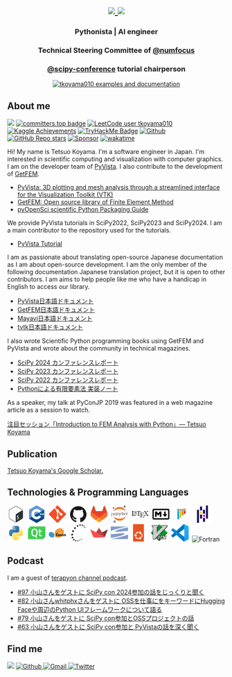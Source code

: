 <h1 align="center">
  <a href="https://git.io/typing-svg">
    <img src="https://readme-typing-svg.herokuapp.com/?lines=Hello,+there!+;I+am+Tetsuo+Koyama...;Nice+to+meet+you!&center=true&size=25">
    <img src="https://kusa-image.deno.dev/?user=tkoyama010">
  </a>
</h1>

<h3 align="center">Pythonista | AI engineer</h3>
<h3 align="center">Technical Steering Committee of <a href="https://github.com/numfocus">@numfocus</a></h3>
<h3 align="center"><a href="https://github.com/scipy-conference">@scipy-conference</a> tutorial chairperson</h3>

<p align="center">
<a href="https://tkoyama010.streamlit.app/"><img alt="tkoyama010 examples and documentation" src="https://img.shields.io/static/v1?label=%20&message=Open%20in%20Community%20Cloud&color=pink&logo=streamlit" width=200></a>
</p>

## About me

![](https://komarev.com/ghpvc/?username=tkoyama010&color=green)
[![committers.top badge](https://user-badge.committers.top/japan_public/tkoyama010.svg)](https://user-badge.committers.top/japan_public/tkoyama010)
[![LeetCode user tkoyama010](https://img.shields.io/badge/dynamic/json?style=flat&labelColor=black&color=%23ffa116&label=Solved&query=solvedOverTotal&url=https%3A%2F%2Fleetcode-badge.vercel.app%2Fapi%2Fusers%2Ftkoyama010&logo=leetcode&logoColor=yellow)](https://leetcode.com/tkoyama010/)
[![Kaggle Achievements](https://img.shields.io/badge/Kaggle-tkoyama010-yellow?logo=kaggle&labelColor=black&style=flat)](https://www.kaggle.com/tkoyama010)
[![TryHackMe Badge](https://img.shields.io/badge/TryHackMe-tkoyama010-blue?logo=tryhackme&logoColor=fff&style=flat&labelColor=black)](https://tryhackme.com/r/p/tkoyama010)
[![Github](https://img.shields.io/github/followers/tkoyama010?label=Follow)](https://github.com/tkoyama010)
[![GitHub Repo stars](https://img.shields.io/github/stars/tkoyama010/tkoyama010)](https://github.com/tkoyama010/tkoyama010/stargazers)
[![Sponsor](https://img.shields.io/badge/-Sponsor-red?logo=github)](https://github.com/sponsors/tkoyama010)
[![wakatime](https://wakatime.com/badge/user/018c8661-c45f-4525-b855-c752f6c2370c.svg)](https://wakatime.com/@018c8661-c45f-4525-b855-c752f6c2370c)

Hi! My name is Tetsuo Koyama. I'm a software engineer in Japan.
I'm interested in scientific computing and visualization with computer graphics.
I am on the developer team of [PyVista](https://github.com/orgs/pyvista/people).
I also contribute to the development of [GetFEM](https://github.com/getfem-doc/getfem).

- [PyVista: 3D plotting and mesh analysis through a streamlined interface for the Visualization Toolkit (VTK)](https://github.com/pyvista/pyvista)
- [GetFEM: Open source library of Finite Element Method](https://github.com/getfem-doc/getfem)
- [pyOpenSci scientific Python Packaging Guide](https://github.com/pyOpenSci/python-package-guide)

We provide PyVista tutorials in SciPy2022, SciPy2023 and SciPy2024.
I am a main contributor to the repository used for the tutorials.

- [PyVista Tutorial](https://github.com/pyvista/pyvista-tutorial)

I am as passionate about translating open-source Japanese documentation as I am about open-source development.
I am the only member of the following documentation Japanese translation project, but it is open to other contributors.
I am aims to help people like me who have a handicap in English to access our library.

- [PyVista日本語ドキュメント](https://pyvista.github.io/pyvista-docs-dev-ja/)
- [GetFEM日本語ドキュメント](https://getfem.readthedocs.io/ja/latest/)
- [Mayavi日本語ドキュメント](https://mayavi-ja.readthedocs.io/ja/latest/)
- [tvtk日本語ドキュメント](https://tvtk.readthedocs.io/ja/latest)

I also wrote Scientific Python programming books using GetFEM and PyVista and wrote about the community in technical magazines.

- [SciPy 2024 カンファレンスレポート](https://gihyo.jp/article/2024/08/scipy2024)
- [SciPy 2023 カンファレンスレポート](https://gihyo.jp/article/2023/08/scipy2023)
- [SciPy 2022 カンファレンスレポート](https://gihyo.jp/article/2022/09/scipy2022)
- [Pythonによる有限要素法 実装ノート](https://www.amazon.co.jp/dp/B09SPMYZN4)

As a speaker, my talk at PyConJP 2019 was featured in a web magazine article as a session to watch.

[注目セッション「Introduction to FEM Analysis with Python」― Tetsuo Koyama](https://gihyo.jp/news/report/01/pyconjp2019/0001#sec6)

## Publication

[Tetsuo Koyama's Google Scholar.](https://scholar.google.co.jp/citations?user=GJ0Mv00AAAAJ)

## Technologies & Programming Languages

<div>
  <img src="https://raw.githubusercontent.com/devicons/devicon/master/icons/bash/bash-original.svg" title="Bash" alt="Bash" width="40" height="40"/>&nbsp;
  <img src="https://raw.githubusercontent.com/devicons/devicon/master/icons/cplusplus/cplusplus-original.svg" title="C++" alt="C++" width="40" height="40"/>&nbsp;
  <img src="https://raw.githubusercontent.com/devicons/devicon/master/icons/git/git-original.svg" title="Git" alt="Git" width="40" height="40"/>&nbsp;
  <img src="https://raw.githubusercontent.com/devicons/devicon/master/icons/github/github-original.svg" title="GitHub" alt="GitHub" width="40" height="40"/>&nbsp;
  <img src="https://raw.githubusercontent.com/devicons/devicon/master/icons/gitlab/gitlab-original.svg" title="GitLab" alt="GitLab" width="40" height="40"/>&nbsp;
  <img src="https://raw.githubusercontent.com/devicons/devicon/master/icons/jupyter/jupyter-original-wordmark.svg" title="Jupyter" alt="Jupyter" width="40" height="40"/>&nbsp;
  <img src="https://raw.githubusercontent.com/devicons/devicon/master/icons/latex/latex-original.svg" title="LaTeX" alt="LaTeX" width="40" height="40"/>&nbsp;
  <img src="https://raw.githubusercontent.com/devicons/devicon/master/icons/markdown/markdown-original.svg" title="Markdown" alt="Markdown" width="40" height="40"/>&nbsp;
  <img src="https://raw.githubusercontent.com/devicons/devicon/master/icons/pytest/pytest-original.svg" title="pytest" alt="pytest" width="40" height="40"/>&nbsp;
  <img src="https://raw.githubusercontent.com/devicons/devicon/master/icons/pandas/pandas-original.svg" title="pandas" alt="pandas" width="40" height="40"/>&nbsp;
  <img src="https://raw.githubusercontent.com/devicons/devicon/master/icons/python/python-original.svg" title="Python" alt="Python" width="40" height="40"/>&nbsp;
  <img src="https://raw.githubusercontent.com/devicons/devicon/master/icons/qt/qt-original.svg" title="Qt" alt="Qt" width="40" height="40"/>&nbsp;
  <img src="https://raw.githubusercontent.com/devicons/devicon/master/icons/scikitlearn/scikitlearn-original.svg" title="scikitlearn" alt="scikitlearn" width="40" height="40"/>&nbsp;
  <img src="https://raw.githubusercontent.com/devicons/devicon/master/icons/ssh/ssh-original.svg" title="ssh" alt="ssh" width="40" height="40"/>&nbsp;
  <img src="https://raw.githubusercontent.com/devicons/devicon/master/icons/streamlit/streamlit-original.svg" title="Streamlit" alt="Streamlit" width="40" height="40"/>&nbsp;
  <img src="https://raw.githubusercontent.com/devicons/devicon/master/icons/subversion/subversion-original.svg" title="Subversion" **alt="Subversion" width="40" height="40"/>
  <img src="https://raw.githubusercontent.com/devicons/devicon/master/icons/ubuntu/ubuntu-plain.svg" title="Ubuntu" alt="Ubuntu" width="40" height="40"/>&nbsp;
  <img src="https://raw.githubusercontent.com/devicons/devicon/master/icons/vim/vim-original.svg" title="Vim" alt="Vim" width="40" height="40"/>&nbsp;
  <img src="https://raw.githubusercontent.com/devicons/devicon/master/icons/vscode/vscode-original.svg" title="VSCode" VSCode="Vim" width="40" height="40"/>&nbsp;
  <img src="https://raw.githubusercontent.com/gilbarbara/logos/main/logos/fortran.svg" title="Fortran" alt="Fortran" width="40" height="40"/>&nbsp;
</div>

## Podcast

I am a guest of [terapyon channel podcast](https://podcast.terapyon.net/).

- [#97 小山さんをゲストに SciPy con 2024参加の話をじっくりと聞く](https://podcast.terapyon.net/episodes/0106.html)
- [#82 小山さんwhitphxさんをゲストに OSSを仕事にをキーワードにHugging Faceや周辺のPython UIフレームワークについて語る](https://podcast.terapyon.net/episodes/0091.html)
- [#79 小山さんをゲストに SciPy con参加とOSSプロジェクトの話](https://podcast.terapyon.net/episodes/0088.html)
- [#63 小山さんをゲストに SciPy con参加と PyVistaの話を深く聞く](https://podcast.terapyon.net/episodes/0072.html)

## Find me

<p>
  <a rel="me" href="https://mstdn.jp/@tkoyama010"><img src="https://img.shields.io/badge/-MASTODON-%232B90D9&logo=mastodon&logoColor=white"></a>
  <a href="https://github.com/tkoyama010">
    <img alt="Github" src="https://img.shields.io/badge/GitHub-%2312100E.svg?&logo=Github&logoColor=white" />
  </a>
  <a href="mailto:tkoyama010@gmail.com">
    <img alt="Gmail" src="https://img.shields.io/badge/Gmail-%23BB001B.svg?&logo=Gmail&logoColor=white" />
  </a>
  <a href="https://twitter.com/tkoyama010">
    <img alt="Twitter" src="https://img.shields.io/badge/twitter-%231DA1F2.svg?&logo=twitter&logoColor=white" />
  </a>
</p>
